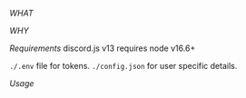 *WHAT*

*WHY*

*Requirements*
discord.js v13 requires node v16.6+

`./.env` file for tokens.
`./config.json` for user specific details.

*Usage*
